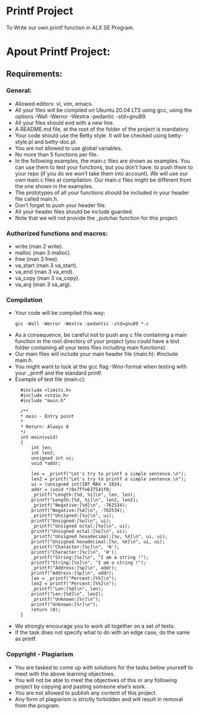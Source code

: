# Printf Project
To Write our own printf function in ALX SE Program.

# Apout Printf Project:
## Requirements:

### General:
- Allowed editors: vi, vim, emacs.
- All your files will be compiled on Ubuntu 20.04 LTS using gcc, using the options -Wall -Werror -Wextra -pedantic -std=gnu89.
- All your files should end with a new line.
- A README.md file, at the root of the folder of the project is mandatory.
- Your code should use the Betty style. It will be checked using betty-style.pl and betty-doc.pl.
- You are not allowed to use global variables.
- No more than 5 functions per file.
- In the following examples, the main.c files are shown as examples. You can use them to test your functions, but you don’t have. to push them to your repo (if you do we won’t take them into account). We will use our own main.c files at compilation. Our main.c files might be different from the one shown in the examples.
- The prototypes of all your functions should be included in your header file called main.h.
- Don’t forget to push your header file.
- All your header files should be include guarded.
- Note that we will not provide the _putchar function for this project.

### Authorized functions and macros:
- write (man 2 write).
- malloc (man 3 malloc).
- free (man 3 free).
- va_start (man 3 va_start).
- va_end (man 3 va_end).
- va_copy (man 3 va_copy).
- va_arg (man 3 va_arg).

### Compilation
- Your code will be compiled this way:
    ```
    gcc -Wall -Werror -Wextra -pedantic -std=gnu89 *.c
    ```
- As a consequence, be careful not to push any c file containing a main function in the root directory of your project (you could have a test folder containing all your tests files including main functions).
- Our main files will include your main header file (main.h): #include main.h.
- You might want to look at the gcc flag -Wno-format when testing with your _printf and the standard printf.
- Example of test file (main.c):
    ```
      #include <limits.h>
      #include <stdio.h>
      #include "main.h"

      /**
      * main - Entry point
      *
      * Return: Always 0
      */
      int main(void)
      {
          int len;
          int len2;
          unsigned int ui;
          void *addr;

          len = _printf("Let's try to printf a simple sentence.\n");
          len2 = printf("Let's try to printf a simple sentence.\n");
          ui = (unsigned int)INT_MAX + 1024;
          addr = (void *)0x7ffe637541f0;
          _printf("Length:[%d, %i]\n", len, len);
          printf("Length:[%d, %i]\n", len2, len2);
          _printf("Negative:[%d]\n", -762534);
          printf("Negative:[%d]\n", -762534);
          _printf("Unsigned:[%u]\n", ui);
          printf("Unsigned:[%u]\n", ui);
          _printf("Unsigned octal:[%o]\n", ui);
          printf("Unsigned octal:[%o]\n", ui);
          _printf("Unsigned hexadecimal:[%x, %X]\n", ui, ui);
          printf("Unsigned hexadecimal:[%x, %X]\n", ui, ui);
          _printf("Character:[%c]\n", 'H');
          printf("Character:[%c]\n", 'H');
          _printf("String:[%s]\n", "I am a string !");
          printf("String:[%s]\n", "I am a string !");
          _printf("Address:[%p]\n", addr);
          printf("Address:[%p]\n", addr);
          len = _printf("Percent:[%%]\n");
          len2 = printf("Percent:[%%]\n");
          _printf("Len:[%d]\n", len);
          printf("Len:[%d]\n", len2);
          _printf("Unknown:[%r]\n");
          printf("Unknown:[%r]\n");
          return (0);
      }
    ```
- We strongly encourage you to work all together on a set of tests.
- If the task does not specify what to do with an edge case, do the same as printf.

### Copyright - Plagiarism
- You are tasked to come up with solutions for the tasks below yourself to meet with the above learning objectives.
- You will not be able to meet the objectives of this or any following project by copying and pasting someone else’s work.
- You are not allowed to publish any content of this project.
- Any form of plagiarism is strictly forbidden and will result in removal from the program.
